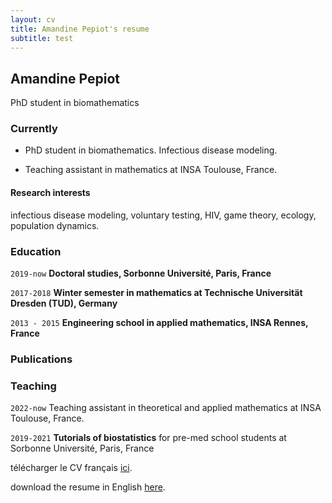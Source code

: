 ```yaml
---
layout: cv
title: Amandine Pepiot's resume
subtitle: test
---
```


## Amandine Pepiot
PhD student in biomathematics


### Currently

- PhD student in biomathematics. Infectious disease modeling. 

- Teaching assistant in mathematics at INSA Toulouse, France.


#### Research interests

infectious disease modeling, voluntary testing, HIV, game theory, ecology, population dynamics.


### Education

`2019-now`
__Doctoral studies, Sorbonne Université, Paris, France__

`2017-2018`
__Winter semester in mathematics at Technische Universität Dresden (TUD), Germany__

`2013 - 2015`
__Engineering school in applied mathematics, INSA Rennes, France__


### Publications

<!-- A list is also available [online](http://scholar.google.co.uk/citations?user=LTOTl0YAAAAJ) -->


### Teaching
`2022-now`
Teaching assistant in theoretical and applied mathematics at INSA Toulouse, France.

`2019-2021`
__Tutorials of biostatistics__
for pre-med school students at Sorbonne Université, Paris, France

télécharger le CV français [ici](https://apepiot.github.io/pdfs/CV_github_FR.pdf).

download the resume in English [here](https://apepiot.github.io/pdfs/CV_github_EN.pdf).

<!-- #### Footer

Last updated: May 2023 -->

